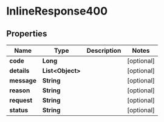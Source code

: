

# InlineResponse400

## Properties

Name | Type | Description | Notes
------------ | ------------- | ------------- | -------------
**code** | **Long** |  |  [optional]
**details** | **List&lt;Object&gt;** |  |  [optional]
**message** | **String** |  |  [optional]
**reason** | **String** |  |  [optional]
**request** | **String** |  |  [optional]
**status** | **String** |  |  [optional]



